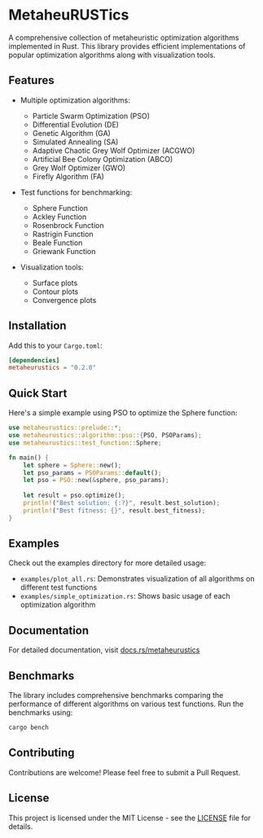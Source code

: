 # MetaheuRUSTics

A comprehensive collection of metaheuristic optimization algorithms implemented in Rust. This library provides efficient implementations of popular optimization algorithms along with visualization tools.

## Features

- Multiple optimization algorithms:
  - Particle Swarm Optimization (PSO)
  - Differential Evolution (DE)
  - Genetic Algorithm (GA)
  - Simulated Annealing (SA)
  - Adaptive Chaotic Grey Wolf Optimizer (ACGWO)
  - Artificial Bee Colony Optimization (ABCO)
  - Grey Wolf Optimizer (GWO)
  - Firefly Algorithm (FA)

- Test functions for benchmarking:
  - Sphere Function
  - Ackley Function
  - Rosenbrock Function
  - Rastrigin Function
  - Beale Function
  - Griewank Function

- Visualization tools:
  - Surface plots
  - Contour plots
  - Convergence plots

## Installation

Add this to your `Cargo.toml`:

```toml
[dependencies]
metaheurustics = "0.2.0"
```

## Quick Start

Here's a simple example using PSO to optimize the Sphere function:

```rust
use metaheurustics::prelude::*;
use metaheurustics::algorithm::pso::{PSO, PSOParams};
use metaheurustics::test_function::Sphere;

fn main() {
    let sphere = Sphere::new();
    let pso_params = PSOParams::default();
    let pso = PSO::new(&sphere, pso_params);
    
    let result = pso.optimize();
    println!("Best solution: {:?}", result.best_solution);
    println!("Best fitness: {}", result.best_fitness);
}
```

## Examples

Check out the examples directory for more detailed usage:

- `examples/plot_all.rs`: Demonstrates visualization of all algorithms on different test functions
- `examples/simple_optimization.rs`: Shows basic usage of each optimization algorithm

## Documentation

For detailed documentation, visit [docs.rs/metaheurustics](https://docs.rs/metaheurustics-rs/0.2.0/metaheurustics/)

## Benchmarks

The library includes comprehensive benchmarks comparing the performance of different algorithms on various test functions. Run the benchmarks using:

```bash
cargo bench
```

## Contributing

Contributions are welcome! Please feel free to submit a Pull Request.

## License

This project is licensed under the MIT License - see the [LICENSE](LICENSE) file for details.
